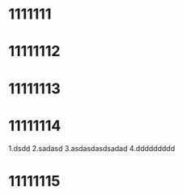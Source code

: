 # 1111111

# 11111112


# 11111113

# 11111114
1.dsdd
2.sadasd
3.asdasdasdsadad
4.ddddddddd
# 11111115